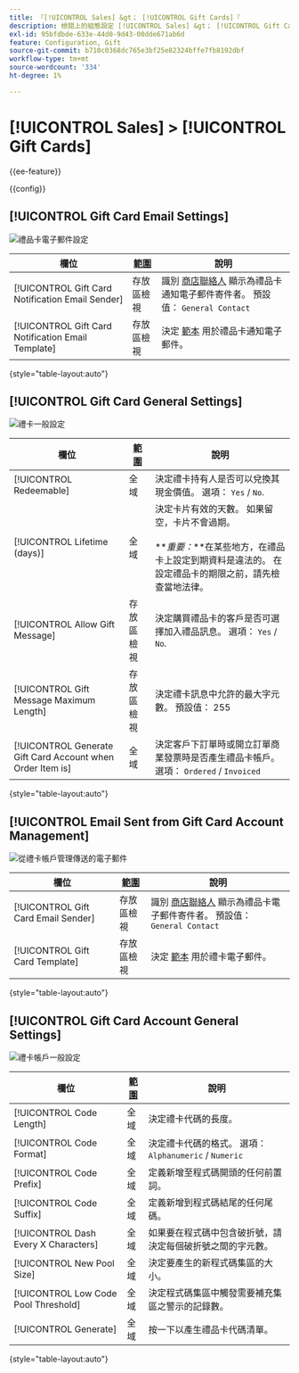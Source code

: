 ```yaml
---
title: 『[!UICONTROL Sales] &gt； [!UICONTROL Gift Cards]『
description: 檢閱上的組態設定 [!UICONTROL Sales] &gt； [!UICONTROL Gift Cards] 商務管理員頁面。
exl-id: 95bfdbde-633e-44d0-9d43-00dde671ab6d
feature: Configuration, Gift
source-git-commit: b710c0368dc765e3bf25e82324bffe7fb8192dbf
workflow-type: tm+mt
source-wordcount: '334'
ht-degree: 1%

---
```


# [!UICONTROL Sales] > [!UICONTROL Gift Cards]

{{ee-feature}}

{{config}}

## [!UICONTROL Gift Card Email Settings]

![禮品卡電子郵件設定](./assets/gift-cards-gift-card-email-settings.png)<!-- zoom -->

<!-- [Gift Card Email Settings](https://docs.magento.com/user-guide/catalog/product-gift-card-account-configuration.html) -->

| 欄位 | [範圍](../../getting-started/websites-stores-views.md#scope-settings) | 說明 |
|--- |--- |--- |
| [!UICONTROL Gift Card Notification Email Sender] | 存放區檢視 | 識別 [商店聯絡人](../../getting-started/store-details.md#store-email-addresses) 顯示為禮品卡通知電子郵件寄件者。 預設值： `General Contact` |
| [!UICONTROL Gift Card Notification Email Template] | 存放區檢視 | 決定 [範本](../../systems/email-templates.md) 用於禮品卡通知電子郵件。 |

{style="table-layout:auto"}

## [!UICONTROL Gift Card General Settings]

![禮卡一般設定](./assets/gift-cards-gift-card-general-settings.png)<!-- zoom -->

<!-- [Gift Card General Settings](https://docs.magento.com/user-guide/catalog/product-gift-card-account-configuration.html) -->

| 欄位 | [範圍](../../getting-started/websites-stores-views.md#scope-settings) | 說明 |
|--- |--- |--- |
| [!UICONTROL Redeemable] | 全域 | 決定禮卡持有人是否可以兌換其現金價值。 選項： `Yes` / `No`. |
| [!UICONTROL Lifetime (days)] | 全域 | 決定卡片有效的天數。 如果留空，卡片不會過期。 <br/><br/>**_重要：_**在某些地方，在禮品卡上設定到期資料是違法的。 在設定禮品卡的期限之前，請先檢查當地法律。 |
| [!UICONTROL Allow Gift Message] | 存放區檢視 | 決定購買禮品卡的客戶是否可選擇加入禮品訊息。 選項： `Yes` / `No`. |
| [!UICONTROL Gift Message Maximum Length] | 存放區檢視 | 決定禮卡訊息中允許的最大字元數。 預設值： 255 |
| [!UICONTROL Generate Gift Card Account when Order Item is] | 全域 | 決定客戶下訂單時或開立訂單商業發票時是否產生禮品卡帳戶。 選項： `Ordered` / `Invoiced` |

{style="table-layout:auto"}

## [!UICONTROL Email Sent from Gift Card Account Management]

![從禮卡帳戶管理傳送的電子郵件](./assets/gift-cards-email-sent-from-account.png)<!-- zoom -->

<!-- [Email Sent from Gift Card Account Management](https://docs.magento.com/user-guide/catalog/product-gift-card-account-configuration.html) -->

| 欄位 | [範圍](../../getting-started/websites-stores-views.md#scope-settings) | 說明 |
|--- |--- |--- |
| [!UICONTROL Gift Card Email Sender] | 存放區檢視 | 識別 [商店聯絡人](../../getting-started/store-details.md#store-email-addresses) 顯示為禮品卡電子郵件寄件者。 預設值： `General Contact` |
| [!UICONTROL Gift Card Template] | 存放區檢視 | 決定 [範本](../../systems/email-templates.md) 用於禮卡電子郵件。 |

{style="table-layout:auto"}

## [!UICONTROL Gift Card Account General Settings]

![禮卡帳戶一般設定](./assets/gift-cards-gift-card-account-general-settings.png)<!-- zoom -->

<!-- [Gift Card Account General Settings](https://docs.magento.com/user-guide/catalog/product-gift-card-account-configuration.html) -->

| 欄位 | [範圍](../../getting-started/websites-stores-views.md#scope-settings) | 說明 |
|--- |--- |--- |
| [!UICONTROL Code Length] | 全域 | 決定禮卡代碼的長度。 |
| [!UICONTROL Code Format] | 全域 | 決定禮卡代碼的格式。 選項： `Alphanumeric` / `Numeric` |
| [!UICONTROL Code Prefix] | 全域 | 定義新增至程式碼開頭的任何前置詞。 |
| [!UICONTROL Code Suffix] | 全域 | 定義新增到程式碼結尾的任何尾碼。 |
| [!UICONTROL Dash Every X Characters] | 全域 | 如果要在程式碼中包含破折號，請決定每個破折號之間的字元數。 |
| [!UICONTROL New Pool Size] | 全域 | 決定要產生的新程式碼集區的大小。 |
| [!UICONTROL Low Code Pool Threshold] | 全域 | 決定程式碼集區中觸發需要補充集區之警示的記錄數。 |
| [!UICONTROL Generate] | 全域 | 按一下以產生禮品卡代碼清單。 |

{style="table-layout:auto"}
